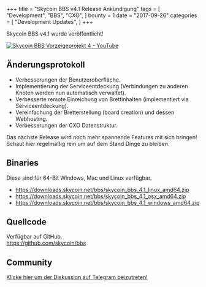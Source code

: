 +++
title = "Skycoin BBS v4.1 Release Ankündigung"
tags = [
    "Development",
    "BBS",
    "CXO",
]
bounty = 1
date = "2017-09-26"
categories = [
    "Development Updates",
]
+++

Skycoin BBS v4.1 wurde veröffentlicht!

[![Skycoin BBS Vorzeigeprojekt 4 - YouTube](https://i.ytimg.com/vi/6ZqwgefYauU/0.jpg)](https://youtu.be/6ZqwgefYauU)

## Änderungsprotokoll
- Verbesserungen der Benutzeroberfläche.
- Implementierung der Serviceentdeckung (Verbindungen zu anderen Knoten werden nun automatisch verwaltet).
- Verbesserte remote Einreichung von Brettinhalten (implementiert via Serviceentdeckung).
- Vereinfachung der Bretterstellung (board creation) und dessen Webhosting.
- Verbesserungen der CXO Datenstruktur.

Das nächste Release wird noch mehr spannende Features mit sich bringen! Schaut hier regelmäßig rein um auf dem Stand 
Dinge zu bleiben.

## Binaries

Diese sind für 64-Bit Windows, Mac und Linux verfügbar.

- https://downloads.skycoin.net/bbs/skycoin_bbs_4.1_linux_amd64.zip
- https://downloads.skycoin.net/bbs/skycoin_bbs_4.1_osx_amd64.zip
- https://downloads.skycoin.net/bbs/skycoin_bbs_4.1_windows_amd64.zip

## Quellcode

Verfügbar auf GitHub. \
https://github.com/skycoin/bbs

## Community

[Klicke hier um der Diskussion auf Telegram beizutreten!](https://t.me/skycoinbbs)

